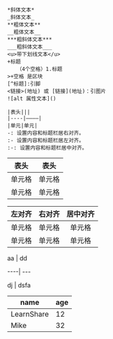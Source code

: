 ```
*斜体文本*
_斜体文本_
**粗体文本**
__粗体文本__
***粗斜体文本***
___粗斜体文本___
<u>带下划线文本</u>
+标题
   （4个空格）1.标题
>+空格 是区块
[^标题]:引脚
<链接>(地址) 或 [链接](地址)：引图片
![alt 属性文本]()

|表头|||
|----|————|
|单元|单元|
-: 设置内容和标题栏居右对齐。
:- 设置内容和标题栏居左对齐。
:-: 设置内容和标题栏居中对齐。

```



| 表头   | 表头   |
| ------ | ------ |
| 单元格 | 单元格 |
| 单元格 | 单元格 |

| 左对齐 | 右对齐 | 居中对齐 |
| :----- | -----: | :------: |
| 单元格 | 单元格 |  单元格  |
| 单元格 | 单元格 |  单元格  |

aa | dd 

----| ---

dj  | dsfa

| name       | age  |
| ---------- | ---- |
| LearnShare | 12   |
| Mike       | 32   |